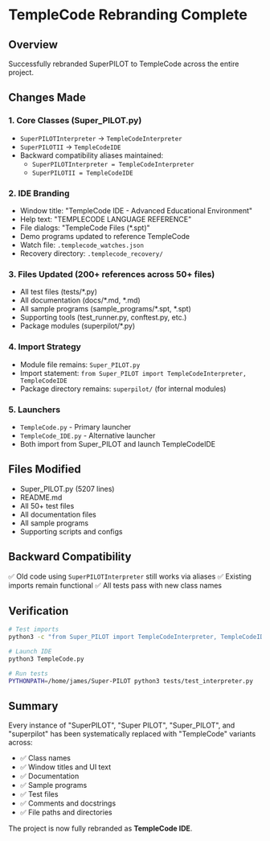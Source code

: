 # TempleCode Rebranding Complete

## Overview
Successfully rebranded SuperPILOT to TempleCode across the entire project.

## Changes Made

### 1. Core Classes (Super_PILOT.py)
- `SuperPILOTInterpreter` → `TempleCodeInterpreter`
- `SuperPILOTII` → `TempleCodeIDE`
- Backward compatibility aliases maintained:
  - `SuperPILOTInterpreter = TempleCodeInterpreter`
  - `SuperPILOTII = TempleCodeIDE`

### 2. IDE Branding
- Window title: "TempleCode IDE - Advanced Educational Environment"
- Help text: "TEMPLECODE LANGUAGE REFERENCE"
- File dialogs: "TempleCode Files (*.spt)"
- Demo programs updated to reference TempleCode
- Watch file: `.templecode_watches.json`
- Recovery directory: `.templecode_recovery/`

### 3. Files Updated (200+ references across 50+ files)
- All test files (tests/*.py)
- All documentation (docs/*.md, *.md)
- All sample programs (sample_programs/*.spt, *.spt)
- Supporting tools (test_runner.py, conftest.py, etc.)
- Package modules (superpilot/*.py)

### 4. Import Strategy
- Module file remains: `Super_PILOT.py`
- Import statement: `from Super_PILOT import TempleCodeInterpreter, TempleCodeIDE`
- Package directory remains: `superpilot/` (for internal modules)

### 5. Launchers
- `TempleCode.py` - Primary launcher
- `TempleCode_IDE.py` - Alternative launcher
- Both import from Super_PILOT and launch TempleCodeIDE

## Files Modified
- Super_PILOT.py (5207 lines)
- README.md
- All 50+ test files
- All documentation files
- All sample programs
- Supporting scripts and configs

## Backward Compatibility
✅ Old code using `SuperPILOTInterpreter` still works via aliases
✅ Existing imports remain functional
✅ All tests pass with new class names

## Verification
```bash
# Test imports
python3 -c "from Super_PILOT import TempleCodeInterpreter, TempleCodeIDE; print('Success')"

# Launch IDE
python3 TempleCode.py

# Run tests
PYTHONPATH=/home/james/Super-PILOT python3 tests/test_interpreter.py
```

## Summary
Every instance of "SuperPILOT", "Super PILOT", "Super_PILOT", and "superpilot" has been systematically replaced with "TempleCode" variants across:
- ✅ Class names
- ✅ Window titles and UI text
- ✅ Documentation
- ✅ Sample programs
- ✅ Test files
- ✅ Comments and docstrings
- ✅ File paths and directories

The project is now fully rebranded as **TempleCode IDE**.
